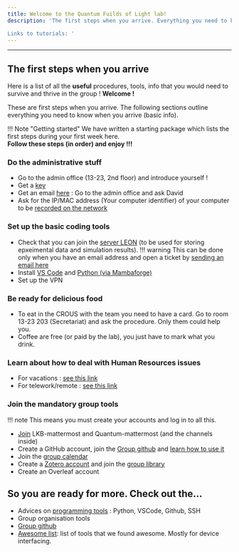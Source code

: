 ```yaml
--- 
title: Welcome to the Quantum Fuilds of Light lab!
description: 'The first steps when you arrive. Everything you need to know when you arrive (basic info).

Links to tutorials: '
---
```


---
## The first steps when you arrive

Here is a list of all the <strong>useful</strong> procedures, tools, info that you would need to survive and thrive in the group ! **Welcome !**

These are first steps when you arrive. The following sections outline everything you need to know when you arrive (basic info). 

!!! Note "Getting started"
    We have written a starting package which lists the first steps during your first week here. <br>
    **Follow these steps (in order) and enjoy !!!**


### Do the administrative stuff

- Go to the admin office (13-23, 2nd floor) and introduce yourself !
- Get a [key](/general/admin#obtain-a-kaba-key)
- Get an email [here](/admin) : Go to the admin office and ask David
- Ask for the IP/MAC address (Your computer identifier) of your computer to be [recorded on the network](/general/computers_and_network#adding-a-computer-to-the-network)

### Set up the basic coding tools
- Check that you can join the [server LEON](/general/computers_and_network#map-a-network-drive-%EF%B8%8Fyou-need-a-lkb-email-account) (to be used for storing epxeimental data and simulation results).
!!! warning
    This can be done only when you have an email address and open a ticket by [sending an email here](mailto:support@lkb.upmc.fr)
- Install [VS Code](/general/tools#vs-code) and [Python (via Mambaforge)](/general/tools#python)
- Set up the VPN

### Be ready for delicious food

- To eat in the CROUS with the team you need to have a card. Go to room 13-23 203 (Secretariat) and ask the procedure. Only them could help you.
- Coffee are free (or paid by the lab), you just have to mark what you drink.

### Learn about how to deal with Human Resources issues
    
- For vacations : [see this link](/general/admin#go-on-vacation)
- For telework/remote : [see this link](/general/admin#telework)



### Join the mandatory group tools 
!!! note 
    This means you must create your accounts and log in to all this.

- [Join](/general/tools#mattermost) LKB-mattermost and Quantum-mattermost (and the channels inside)
- Create a GitHub account, join the [Group github](https://github.com/Quantum-Optics-LKB ) and [learn how to use it](/general/tools#github)
- Join the [group calendar](/general/tools#google-calendar)
- Create a [Zotero account](/general/tools#zotero) and join the [group library](https://www.zotero.org/groups/4622968/quantumopticslkb)
- Create an Overleaf account

## So you are ready for more. Check out the...
- Advices on [programming tools](/programming) :  Python, VSCode, Github, SSH
- Group organisation tools
- [Group github](https://github.com/Quantum-Optics-LKB )
- [Awesome list](/awesome-list): list of tools that we found awesome. Mostly for device interfacing.